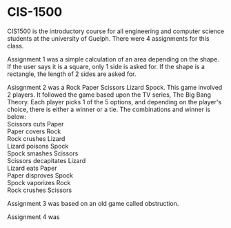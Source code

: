 # CIS-1500

CIS1500 is the introductory course for all engineering and computer science students at the university of Guelph. There were 4 assignments for this class.

Assignment 1 was a simple calculation of an area depending on the shape. If the user says it is a square, only 1 side is asked for. If the shape is a rectangle, the length of 2 sides are asked for.

Asisgnment 2 was a Rock Paper Scissors Lizard Spock. This game involved 2 players. It followed the game based upon the TV series, The Big Bang Theory. Each player picks 1 of the 5 options, and depending on the player's choice, there is either a winner or a tie. The combinations and winner is below:<br />
Scissors cuts Paper<br />
Paper covers Rock<br />
Rock crushes Lizard<br />
Lizard poisons Spock<br />
Spock smashes Scissors<br />
Scissors decapitates Lizard<br />
Lizard eats Paper<br />
Paper disproves Spock<br />
Spock vaporizes Rock<br />
Rock crushes Scissors<br />

Assignment 3 was based on an old game called obstruction.

Assignment 4 was


